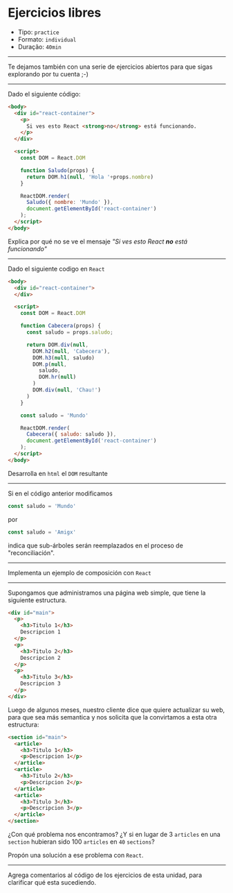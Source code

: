 # Ejercicios libres

* Tipo: `practice`
* Formato: `individual`
* Duração: `40min`

***

Te dejamos también con una serie de ejercicios abiertos para que sigas
explorando por tu cuenta ;-)

***

Dado el siguiente código:

```html
<body>
  <div id="react-container">
    <p>
      Si ves esto React <strong>no</strong> está funcionando.
    </p>
  </div>

  <script>
    const DOM = React.DOM

    function Saludo(props) {
      return DOM.h1(null, 'Hola '+props.nombre)
    }

    ReactDOM.render(
      Saludo({ nombre: 'Mundo' }),
      document.getElementById('react-container')
    );
  </script>
</body>
```

Explica por qué no se ve el mensaje *"Si ves esto React **no** está funcionando"*

***

Dado el siguiente codigo en `React`

```html
<body>
  <div id="react-container">
  </div>

  <script>
    const DOM = React.DOM

    function Cabecera(props) {
      const saludo = props.saludo;

      return DOM.div(null,
        DOM.h2(null, 'Cabecera'),
        DOM.h3(null, saludo)
        DOM.p(null,
          saludo,
          DOM.hr(null)
        )
        DOM.div(null, 'Chau!')
      )
    }

    const saludo = 'Mundo'

    ReactDOM.render(
      Cabecera({ saludo: saludo }),
      document.getElementById('react-container')
    );
  </script>
</body>
```

Desarrolla en `html` el `DOM` resultante

***

Si en el código anterior modificamos

```js
const saludo = 'Mundo'
```

por

```js
const saludo = 'Amigx'
```

indica que sub-árboles serán reemplazados en el proceso de "reconciliación".

***

Implementa un ejemplo de composición con `React`

***

Supongamos que administramos una página web simple, que tiene la siguiente
estructura.

```html
<div id="main">
  <p>
    <h3>Titulo 1</h3>
    Descripcion 1
  </p>
  <p>
    <h3>Titulo 2</h3>
    Descripcion 2
  </p>
  <p>
    <h3>Titulo 3</h3>
    Descripcion 3
  </p>
</div>
```

Luego de algunos meses, nuestro cliente dice que quiere actualizar su web, para
que sea más semantica y nos solicita que la convirtamos a esta otra estructura:

```html
<section id="main">
  <article>
    <h3>Titulo 1</h3>
    <p>Descripcion 1</p>
  </article>
  <article>
    <h3>Titulo 2</h3>
    <p>Descripcion 2</p>
  </article>
  <article>
    <h3>Titulo 3</h3>
    <p>Descripcion 3</p>
  </article>
</section>
```

¿Con qué problema nos encontramos? ¿Y si en lugar de 3 `articles` en una
`section` hubieran sido 100 `articles` en `40` `sections`?

Propón una solución a ese problema con `React`.

***

Agrega comentarios al código de los ejercicios de esta unidad, para clarificar
qué esta sucediendo.
